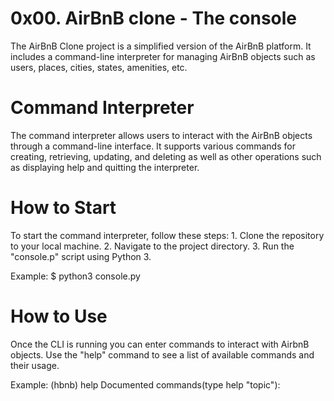 # 0x00. AirBnB clone - The console


The AirBnB Clone project is a simplified version of the AirBnB platform.
It includes a command-line interpreter for managing AirBnB objects
such as users, places, cities, states, amenities, etc.

# Command Interpreter
The command interpreter allows users to interact with the AirBnB objects
through a command-line interface.
It supports various commands for creating, retrieving, updating, and deleting
as well as other operations such as
displaying help and quitting the interpreter.

# How to Start
To start the command interpreter, follow these steps:
    1. Clone the repository to your local machine.
    2. Navigate to the project directory.
    3. Run the "console.p" script using Python 3.

Example:
    $ python3 console.py

# How to Use
Once the CLI is running you can enter commands to interact with AirbnB objects.
Use the "help" command to see a list of available commands and their usage.

Example:
    (hbnb) help
    Documented commands(type help "topic"):
